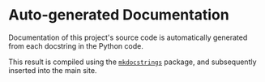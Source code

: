 # Auto-generated Documentation

Documentation of this project's source code is automatically generated from each docstring in the Python code.

This result is compiled using the
[`mkdocstrings`](https://mkdocstrings.github.io/) package, and subsequently inserted into the main site.
